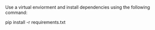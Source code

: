 
Use a virtual enviorment and install dependencies using the following command:

pip install -r requirements.txt